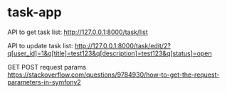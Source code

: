 # task-app
API to get task list:
http://127.0.0.1:8000/task/list

API to update task list:
http://127.0.0.1:8000/task/edit/2?q[user_id]=1&q[title]=test123&q[description]=test123&q[status]=open

GET POST request params
https://stackoverflow.com/questions/9784930/how-to-get-the-request-parameters-in-symfony2